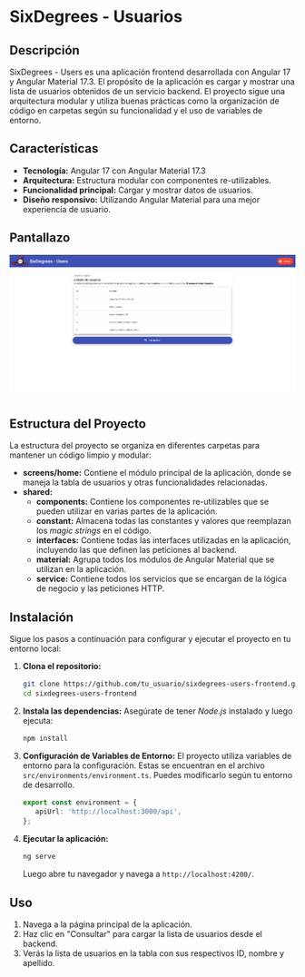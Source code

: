# SixDegrees - Usuarios

## Descripción

SixDegrees - Users es una aplicación frontend desarrollada con Angular 17 y Angular Material 17.3. El propósito de la aplicación es cargar y mostrar una lista de usuarios obtenidos de un servicio backend. El proyecto sigue una arquitectura modular y utiliza buenas prácticas como la organización de código en carpetas según su funcionalidad y el uso de variables de entorno.

## Características

- **Tecnología:** Angular 17 con Angular Material 17.3
- **Arquitectura:** Estructura modular con componentes re-utilizables.
- **Funcionalidad principal:** Cargar y mostrar datos de usuarios.
- **Diseño responsivo:** Utilizando Angular Material para una mejor experiencia de usuario.

## Pantallazo

![Pantallazo de la aplicación](./Vista.png)  <!-- Reemplaza con la ruta correcta -->

## Estructura del Proyecto

La estructura del proyecto se organiza en diferentes carpetas para mantener un código limpio y modular:

- **screens/home:** Contiene el módulo principal de la aplicación, donde se maneja la tabla de usuarios y otras funcionalidades relacionadas.
- **shared:**
  - **components:** Contiene los componentes re-utilizables que se pueden utilizar en varias partes de la aplicación.
  - **constant:** Almacena todas las constantes y valores que reemplazan los *magic strings* en el código.
  - **interfaces:** Contiene todas las interfaces utilizadas en la aplicación, incluyendo las que definen las peticiones al backend.
  - **material:** Agrupa todos los módulos de Angular Material que se utilizan en la aplicación.
  - **service:** Contiene todos los servicios que se encargan de la lógica de negocio y las peticiones HTTP.

## Instalación

Sigue los pasos a continuación para configurar y ejecutar el proyecto en tu entorno local:

1. **Clona el repositorio:**

   ```bash
   git clone https://github.com/tu_usuario/sixdegrees-users-frontend.git
   cd sixdegrees-users-frontend
   ```

2. **Instala las dependencias:**
   Asegúrate de tener *Node.js* instalado y luego ejecuta:
   ```bash
   npm install
   ```

3. **Configuración de Variables de Entorno:**
   El proyecto utiliza variables de entorno para la configuración. Estas se encuentran en el archivo `src/environments/environment.ts`. Puedes modificarlo según tu entorno de desarrollo.
   ```typescript
   export const environment = {
      apiUrl: 'http://localhost:3000/api',
   };
   ```
4. **Ejecutar la aplicación:**
   ```bash
   ng serve
   ```
   Luego abre tu navegador y navega a `http://localhost:4200/`.

## Uso
1. Navega a la página principal de la aplicación.
2. Haz clic en "Consultar" para cargar la lista de usuarios desde el backend.
3. Verás la lista de usuarios en la tabla con sus respectivos ID, nombre y apellido.